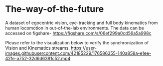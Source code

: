 # The-way-of-the-future
A dataset of egocentric vision, eye-tracking and full body kinematics from human locomotion in out-of-the-lab environments. The data can be accessed on figshare- https://figshare.com/s/06ef299a0cd56a5a998c


Please refer to the visualization below to verify the synchronization of Vision and Kinematics streams.
https://user-images.githubusercontent.com/42185229/176586355-140a858a-e1ee-42fe-a752-32d6d6381c52.mp4

